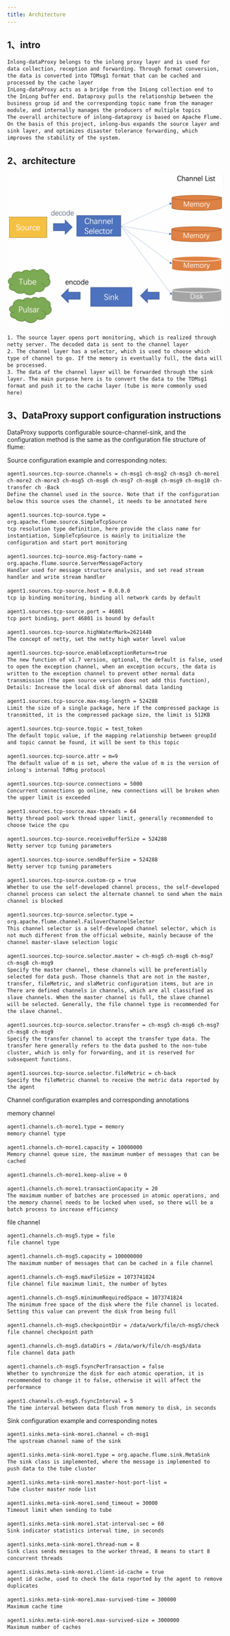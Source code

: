 ```yaml
---
title: Architecture
---
```

## 1、intro

    Inlong-dataProxy belongs to the inlong proxy layer and is used for data collection, reception and forwarding. Through format conversion, the data is converted into TDMsg1 format that can be cached and processed by the cache layer
    InLong-dataProxy acts as a bridge from the InLong collection end to the InLong buffer end. Dataproxy pulls the relationship between the business group id and the corresponding topic name from the manager module, and internally manages the producers of multiple topics
    The overall architecture of inlong-dataproxy is based on Apache Flume. On the basis of this project, inlong-bus expands the source layer and sink layer, and optimizes disaster tolerance forwarding, which improves the stability of the system.


## 2、architecture

![](img/architecture.png)

 	1. The source layer opens port monitoring, which is realized through netty server. The decoded data is sent to the channel layer
 	2. The channel layer has a selector, which is used to choose which type of channel to go. If the memory is eventually full, the data will be processed.
 	3. The data of the channel layer will be forwarded through the sink layer. The main purpose here is to convert the data to the TDMsg1 format and push it to the cache layer (tube is more commonly used here)

## 3、DataProxy support configuration instructions

DataProxy supports configurable source-channel-sink, and the configuration method is the same as the configuration file structure of flume:

Source configuration example and corresponding notes:

    agent1.sources.tcp-source.channels = ch-msg1 ch-msg2 ch-msg3 ch-more1 ch-more2 ch-more3 ch-msg5 ch-msg6 ch-msg7 ch-msg8 ch-msg9 ch-msg10 ch-transfer ch -Back
    Define the channel used in the source. Note that if the configuration below this source uses the channel, it needs to be annotated here

    agent1.sources.tcp-source.type = org.apache.flume.source.SimpleTcpSource
    tcp resolution type definition, here provide the class name for instantiation, SimpleTcpSource is mainly to initialize the configuration and start port monitoring

    agent1.sources.tcp-source.msg-factory-name = org.apache.flume.source.ServerMessageFactory
    Handler used for message structure analysis, and set read stream handler and write stream handler

    agent1.sources.tcp-source.host = 0.0.0.0
    tcp ip binding monitoring, binding all network cards by default

    agent1.sources.tcp-source.port = 46801
    tcp port binding, port 46801 is bound by default

    agent1.sources.tcp-source.highWaterMark=2621440
    The concept of netty, set the netty high water level value

    agent1.sources.tcp-source.enableExceptionReturn=true
    The new function of v1.7 version, optional, the default is false, used to open the exception channel, when an exception occurs, the data is written to the exception channel to prevent other normal data transmission (the open source version does not add this function), Details: Increase the local disk of abnormal data landing

    agent1.sources.tcp-source.max-msg-length = 524288
    Limit the size of a single package, here if the compressed package is transmitted, it is the compressed package size, the limit is 512KB

    agent1.sources.tcp-source.topic = test_token
    The default topic value, if the mapping relationship between groupId and topic cannot be found, it will be sent to this topic

    agent1.sources.tcp-source.attr = m=9
    The default value of m is set, where the value of m is the version of inlong's internal TdMsg protocol

    agent1.sources.tcp-source.connections = 5000
    Concurrent connections go online, new connections will be broken when the upper limit is exceeded

    agent1.sources.tcp-source.max-threads = 64
    Netty thread pool work thread upper limit, generally recommended to choose twice the cpu

    agent1.sources.tcp-source.receiveBufferSize = 524288
    Netty server tcp tuning parameters

    agent1.sources.tcp-source.sendBufferSize = 524288
    Netty server tcp tuning parameters

    agent1.sources.tcp-source.custom-cp = true
    Whether to use the self-developed channel process, the self-developed channel process can select the alternate channel to send when the main channel is blocked

    agent1.sources.tcp-source.selector.type = org.apache.flume.channel.FailoverChannelSelector
    This channel selector is a self-developed channel selector, which is not much different from the official website, mainly because of the channel master-slave selection logic

    agent1.sources.tcp-source.selector.master = ch-msg5 ch-msg6 ch-msg7 ch-msg8 ch-msg9
    Specify the master channel, these channels will be preferentially selected for data push. Those channels that are not in the master, transfer, fileMetric, and slaMetric configuration items, but are in
    There are defined channels in channels, which are all classified as slave channels. When the master channel is full, the slave channel will be selected. Generally, the file channel type is recommended for the slave channel.

    agent1.sources.tcp-source.selector.transfer = ch-msg5 ch-msg6 ch-msg7 ch-msg8 ch-msg9
    Specify the transfer channel to accept the transfer type data. The transfer here generally refers to the data pushed to the non-tube cluster, which is only for forwarding, and it is reserved for subsequent functions.

    agent1.sources.tcp-source.selector.fileMetric = ch-back
    Specify the fileMetric channel to receive the metric data reported by the agent


Channel configuration examples and corresponding annotations

memory channel

    agent1.channels.ch-more1.type = memory
    memory channel type

    agent1.channels.ch-more1.capacity = 10000000
    Memory channel queue size, the maximum number of messages that can be cached

    agent1.channels.ch-more1.keep-alive = 0
    
    agent1.channels.ch-more1.transactionCapacity = 20
    The maximum number of batches are processed in atomic operations, and the memory channel needs to be locked when used, so there will be a batch process to increase efficiency

file channel

    agent1.channels.ch-msg5.type = file
    file channel type

    agent1.channels.ch-msg5.capacity = 100000000
    The maximum number of messages that can be cached in a file channel

    agent1.channels.ch-msg5.maxFileSize = 1073741824
    file channel file maximum limit, the number of bytes

    agent1.channels.ch-msg5.minimumRequiredSpace = 1073741824
    The minimum free space of the disk where the file channel is located. Setting this value can prevent the disk from being full

    agent1.channels.ch-msg5.checkpointDir = /data/work/file/ch-msg5/check
    file channel checkpoint path

    agent1.channels.ch-msg5.dataDirs = /data/work/file/ch-msg5/data
    file channel data path

    agent1.channels.ch-msg5.fsyncPerTransaction = false
    Whether to synchronize the disk for each atomic operation, it is recommended to change it to false, otherwise it will affect the performance

    agent1.channels.ch-msg5.fsyncInterval = 5
    The time interval between data flush from memory to disk, in seconds

Sink configuration example and corresponding notes

    agent1.sinks.meta-sink-more1.channel = ch-msg1
    The upstream channel name of the sink

    agent1.sinks.meta-sink-more1.type = org.apache.flume.sink.MetaSink
    The sink class is implemented, where the message is implemented to push data to the tube cluster

    agent1.sinks.meta-sink-more1.master-host-port-list =
    Tube cluster master node list

    agent1.sinks.meta-sink-more1.send_timeout = 30000
    Timeout limit when sending to tube

    agent1.sinks.meta-sink-more1.stat-interval-sec = 60
    Sink indicator statistics interval time, in seconds

    agent1.sinks.meta-sink-more1.thread-num = 8
    Sink class sends messages to the worker thread, 8 means to start 8 concurrent threads

    agent1.sinks.meta-sink-more1.client-id-cache = true
    agent id cache, used to check the data reported by the agent to remove duplicates

    agent1.sinks.meta-sink-more1.max-survived-time = 300000
    Maximum cache time
    
    agent1.sinks.meta-sink-more1.max-survived-size = 3000000
    Maximum number of caches
